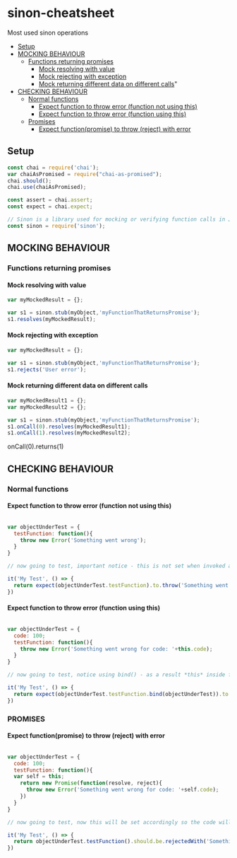 # sinon-cheatsheet
Most used sinon operations
* [Setup](#setup)
* [MOCKING BEHAVIOUR](#mocking-behaviour)
  * [Functions returning promises](#functions-returning-promises)
    * [Mock resolving with value](#mock-resolving-with-value)  
    * [Mock rejecting with exception](#mock-rejecting-with-exception)  
    * [Mock returning different data on different calls](#mock-returning-different-data-on-different-calls)"
* [CHECKING BEHAVIOUR](#checking-behaviour)
  * [Normal functions](#normal-functions)
    * [Expect function to throw error (function not using this)](#expect-function-to-throw-error-function-not-using-this)
    * [Expect function to throw error (function using this)](#expect-function-to-throw-error-function-using-this)
  * [Promises](#promises)
    * [Expect function(promise) to throw (reject) with error](#expect-function-to-throw-reject-with-error)

## Setup
```javascript
const chai = require('chai');
var chaiAsPromised = require("chai-as-promised");
chai.should();
chai.use(chaiAsPromised);

const assert = chai.assert;
const expect = chai.expect;

// Sinon is a library used for mocking or verifying function calls in JavaScript.
const sinon = require('sinon');
```
## MOCKING BEHAVIOUR
### Functions returning promises
#### Mock resolving with value
```javascript
var myMockedResult = {};

var s1 = sinon.stub(myObject,'myFunctionThatReturnsPromise');
s1.resolves(myMockedResult);
```
#### Mock rejecting with exception
```javascript
var myMockedResult = {};

var s1 = sinon.stub(myObject,'myFunctionThatReturnsPromise');
s1.rejects('User error');
```
#### Mock returning different data on different calls
```javascript
var myMockedResult1 = {};
var myMockedResult2 = {};

var s1 = sinon.stub(myObject,'myFunctionThatReturnsPromise');
s1.onCall(0).resolves(myMockedResult1);
s1.onCall(1).resolves(myMockedResult2);
```
onCall(0).returns(1)

## CHECKING BEHAVIOUR
### Normal functions
#### Expect function to throw error (function not using this)
```javascript

var objectUnderTest = {
  testFunction: function(){
    throw new Error('Something went wrong');
  }
}

// now going to test, important notice - this is not set when invoked as below

it('My Test', () => {     
  return expect(objectUnderTest.testFunction).to.throw('Something went wrong');                      
})

```

#### Expect function to throw error (function using this)
```javascript

var objectUnderTest = {
  code: 100;
  testFunction: function(){
    throw new Error('Something went wrong for code: '+this.code);
  }
}

// now going to test, notice using bind() - as a result *this* inside function will be set accordingly so the code will behave as expected

it('My Test', () => {     
  return expect(objectUnderTest.testFunction.bind(objectUnderTest)).to.throw('Something went wrong for code: '+objectUnderTest.code);                      
})

```

### PROMISES
#### Expect function(promise) to throw (reject) with error
```javascript

var objectUnderTest = {
  code: 100;
  testFunction: function(){
  var self = this;
    return new Promise(function(resolve, reject){
      throw new Error('Something went wrong for code: '+self.code);
    })
  }
}

// now going to test, now this will be set accordingly so the code will behave as expected

it('My Test', () => {     
  return objectUnderTest.testFunction().should.be.rejectedWith('Something went wrong for code: '+objectUnderTest.code);                      
})

```

